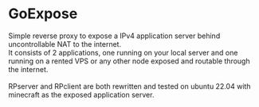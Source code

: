 # GoExpose
Simple reverse proxy to expose a IPv4 application server behind uncontrollable NAT to the internet.<br>
It consists of 2 applications, one running on your local server and one running on a rented VPS or any other node exposed and routable through the internet.<br><br>
RPserver and RPclient are both rewritten and tested on ubuntu 22.04 with minecraft as the exposed application server.
